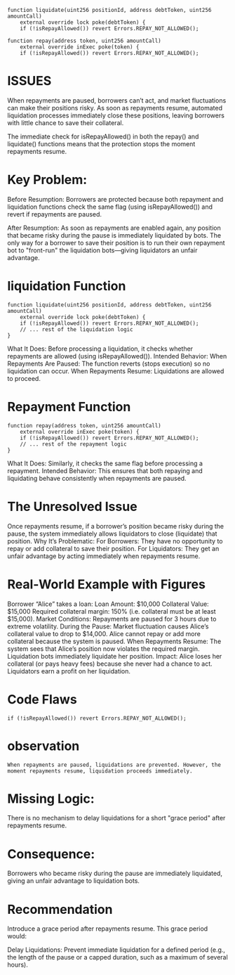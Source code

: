 
```solidity 
function liquidate(uint256 positionId, address debtToken, uint256 amountCall) 
    external override lock poke(debtToken) {
    if (!isRepayAllowed()) revert Errors.REPAY_NOT_ALLOWED();

function repay(address token, uint256 amountCall) 
    external override inExec poke(token) {
    if (!isRepayAllowed()) revert Errors.REPAY_NOT_ALLOWED();
```


# ISSUES 
When repayments are paused, borrowers can’t act, and market fluctuations can make their positions risky. As soon as repayments resume, automated liquidation processes immediately close these positions, leaving borrowers with little chance to save their collateral.

The immediate check for isRepayAllowed() in both the repay() and liquidate() functions means that the protection stops the moment repayments resume.

# Key Problem:
Before Resumption: Borrowers are protected because both repayment and liquidation functions check the same flag (using isRepayAllowed()) and revert if repayments are paused.

After Resumption: As soon as repayments are enabled again, any position that became risky during the pause is immediately liquidated by bots. The only way for a borrower to save their position is to run their own repayment bot to "front-run" the liquidation bots—giving liquidators an unfair advantage.

# liquidation Function

```solidity
function liquidate(uint256 positionId, address debtToken, uint256 amountCall)
    external override lock poke(debtToken) {
    if (!isRepayAllowed()) revert Errors.REPAY_NOT_ALLOWED();
    // ... rest of the liquidation logic
}
```

What It Does:
Before processing a liquidation, it checks whether repayments are allowed (using isRepayAllowed()).
Intended Behavior:
When Repayments Are Paused: The function reverts (stops execution) so no liquidation can occur.
When Repayments Resume: Liquidations are allowed to proceed.

# Repayment Function

```solidity 
function repay(address token, uint256 amountCall)
    external override inExec poke(token) {
    if (!isRepayAllowed()) revert Errors.REPAY_NOT_ALLOWED();
    // ... rest of the repayment logic
}
```
What It Does:
Similarly, it checks the same flag before processing a repayment.
Intended Behavior:
This ensures that both repaying and liquidating behave consistently when repayments are paused.


# The Unresolved Issue
Once repayments resume, if a borrower’s position became risky during the pause, the system immediately allows liquidators to close (liquidate) that position.
Why It’s Problematic:
For Borrowers: They have no opportunity to repay or add collateral to save their position.
For Liquidators: They get an unfair advantage by acting immediately when repayments resume.


# Real‑World Example with Figures

Borrower “Alice” takes a loan:
Loan Amount: $10,000
Collateral Value: $15,000
Required collateral margin: 150% (i.e. collateral must be at least $15,000).
Market Conditions:
Repayments are paused for 3 hours due to extreme volatility.
During the Pause:
Market fluctuation causes Alice’s collateral value to drop to $14,000.
Alice cannot repay or add more collateral because the system is paused.
When Repayments Resume:
The system sees that Alice’s position now violates the required margin.
Liquidation bots immediately liquidate her position.
Impact:
Alice loses her collateral (or pays heavy fees) because she never had a chance to act.
Liquidators earn a profit on her liquidation.

# Code Flaws
```solidity
if (!isRepayAllowed()) revert Errors.REPAY_NOT_ALLOWED();
```

# observation 
`When repayments are paused, liquidations are prevented. However, the moment repayments resume, liquidation proceeds immediately.`

# Missing Logic:
There is no mechanism to delay liquidations for a short "grace period" after repayments resume.
# Consequence:
Borrowers who became risky during the pause are immediately liquidated, giving an unfair advantage to liquidation bots.

# Recommendation
Introduce a grace period after repayments resume. This grace period would:

Delay Liquidations: Prevent immediate liquidation for a defined period (e.g., the length of the pause or a capped duration, such as a maximum of several hours).

